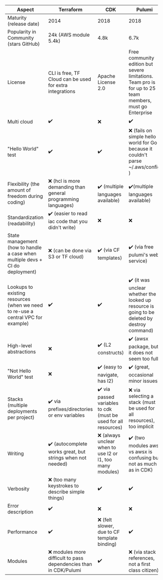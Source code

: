 | Aspect | Terraform | CDK | Pulumi |
| ------ | --------- | --- | ------ |
| Maturity (release date) | 2014 | 2018 | 2018 |
| Popularity in Community (stars GitHub) | 24k (AWS module 5.4k) | 4.8k | 6.7k |
| License | CLI is free, TF Cloud can be used for extra integrations | Apache License 2.0 | Free community edition but severe limitations. Team pro is for up to 25 team members, must go Enterprise |
| Multi cloud | ✔️ | ❌ | ✔️ |
| "Hello World" test | ✔️ | ✔️ | ❌ (fails on simple hello world for Go because it couldn't parse ~/.aws/config ) |
| Flexibility (the amount of freedom during coding) | ❌ (hcl is more demanding than general programming languages) | ✔️ (multiple languages available) | ✔️(multiple languages available) |
| Standardization (readability) | ✔️ (easier to read iac code that you didn't write) | ❌ | ❌ |
| State management (how to handle a case when multiple devs + CI do deployment) | ❌ (can be done via S3 or TF cloud) | ✔️ (via CF templates) | ✔️ (via free pulumi's web service) |
| Lookups to existing resources (when we need to re-use a central VPC for example) | ✔️ | ✔️ | ✔️ (it was unclear whether the looked up resource is going to be deleted by destroy command) |
| High-level abstractions | ❌ | ✔️ (L2 constructs) | ✔️ (awsx package, but it does not seem too full) |
| "Not Hello World" test | ❌ | ✔️ (easy to navigate, has l2) | ✔️ (great, occasional minor issues) |
| Stacks (multiple deployments per project) | ✔️ via prefixes/directories or env variables | ✔️ via passed variables to cdk (must be used for all resources) | ❌ via selecting a stack (must be used for all resources), too implicit  |
| Writing | ✔️ (autocomplete works great, but strings when not needed) | ❌ (always unclear when to use l2 or l1, too many modules) | ✔️ (two modules aws vs awsx is confusing but not as much as in CDK)  |
| Verbosity | ❌ (too many keystrokes to describe simple things) | ✔️ | ✔️ |
| Error description | ✔️ | ❌ | ❌ |
| Performance | ✔️ | ❌ (felt slower, due to CF template binding) | ✔️ | 
| Modules | ❌ modules more difficult to pass dependencies than in CDK/Pulumi | ✔️ | ❌ (via stack references, not a first class citizen)  | 
